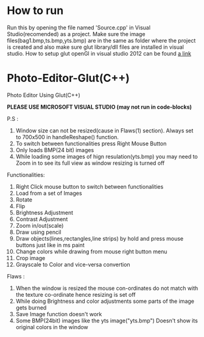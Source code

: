 # How to run

Run this by opening the file named 'Source.cpp' in Visual Studio(recomended) as a project. Make sure the image files(bag1.bmp,ts.bmp,yts.bmp) are in the same as folder where the project is created and also make sure glut library/dll files are installed in visual studio.
How to setup glut openGl in visual studio 2012 can be found [a link](https://github.com/user/repo/blob/branch/other_file.md)

# Photo-Editor-Glut(C++)
Photo Editor Using Glut(C++)

<b> PLEASE USE MICROSOFT VISUAL STUDIO (may not run in code-blocks) </b>

P.S : 
1. Window size can not be resized(cause in Flaws(1) section). Always set to 700x500 in handleReshape() function.
2. To switch between functionalities press Right Mouse Button
3. Only loads BMP(24 bit) images
4. While loading some images of hign resulation(yts.bmp) you may need to Zoom in to see its full view as window resizing is turned off

Functionalities:
1. Right Click mouse button to switch between functionalities
2. Load from a set of Images
3. Rotate
4. Flip
5. Brightness Adjustment
6. Contrast Adjustment
7. Zoom in/out(scale)
8. Draw using pencil
7. Draw objects(lines,rectangles,line strips) by hold and press mouse buttons just like in ms paint
8. Change colors while drawing from mouse right button menu
9. Crop image
10. Grayscale to Color and vice-versa convertion

Flaws :
1. When the window is resized the mouse con-ordinates do not match with the texture co-ordinate hence resizing is set off
2. While doing Brightness and color adjustments some parts of the image gets burned
3. Save Image function doesn't work
4. Some BMP(24bit) images like the yts image("yts.bmp") Doesn't show its original colors in the window
